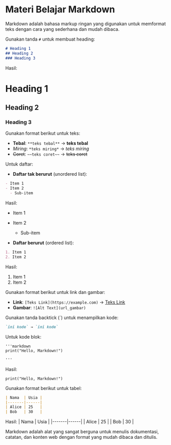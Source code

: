 # Materi Belajar Markdown

Markdown adalah bahasa markup ringan yang digunakan untuk memformat teks dengan cara yang sederhana dan mudah dibaca.

Gunakan tanda `#` untuk membuat heading:
```markdown
# Heading 1
## Heading 2
### Heading 3
```
Hasil:
# Heading 1
## Heading 2
### Heading 3

Gunakan format berikut untuk teks:
- **Tebal**: `**teks tebal**` → **teks tebal**
- *Miring*: `*teks miring*` → *teks miring*
- ~~Coret~~: `~~teks coret~~` → ~~teks coret~~

Untuk daftar:
- **Daftar tak berurut** (unordered list):
```markdown
- Item 1
- Item 2
  - Sub-item
```
Hasil:
- Item 1
- Item 2
  - Sub-item

- **Daftar berurut** (ordered list):
```markdown
1. Item 1
2. Item 2
```
Hasil:
1. Item 1
2. Item 2

Gunakan format berikut untuk link dan gambar:
- **Link**: `[Teks Link](https://example.com)` → [Teks Link](https://example.com)
- **Gambar**: `![Alt Text](url_gambar)`

Gunakan tanda backtick (`) untuk menampilkan kode:
```markdown
`ini kode` → `ini kode`
```
Untuk kode blok:
```
'''markdown
print("Hello, Markdown!")

'''
```
Hasil:
```
print("Hello, Markdown!")
```

Gunakan format berikut untuk tabel:
```markdown
| Nama  | Usia |
|-------|------|
| Alice | 25   |
| Bob   | 30   |
```
Hasil:
| Nama  | Usia |
|-------|------|
| Alice | 25   |
| Bob   | 30   |

Markdown adalah alat yang sangat berguna untuk menulis dokumentasi, catatan, dan konten web dengan format yang mudah dibaca dan ditulis.
